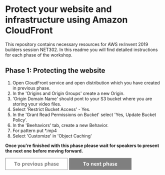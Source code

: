 Protect your website and infrastructure using Amazon CloudFront
=========================================

This repository contains necessary resources for AWS re:Invent 2019 builders session NET302. In this readme you will find detailed instructions for each phase of the workshop.

Phase 1: Protecting the website
-----

1. Open CloudFront service and open distribution which you have created in previous phase.
2. In the 'Origins and Origin Groups' create a new Origin.
3. 'Origin Domain Name' should pont to your S3 bucket where you are storing your video files.
4. Select 'Restrict Bucket Access' - Yes.
5. In the 'Grant Read Permissions on Bucket' select 'Yes, Update Bucket Policy'.
6. In the 'Beehaviors' tab, create a new Behavior.
7. For pattern put *.mp4
8. Select 'Customize' in 'Object Caching'


**Once you're finished with this phase please wait for speakers to present the next one before moving forward.**

<a href="../phase1/README.md"><img src="../../img/button-previous.png" width="200"></a>
<a href="../phase3/README.md"><img src="../../img/button-next.png" width="200"></a>
